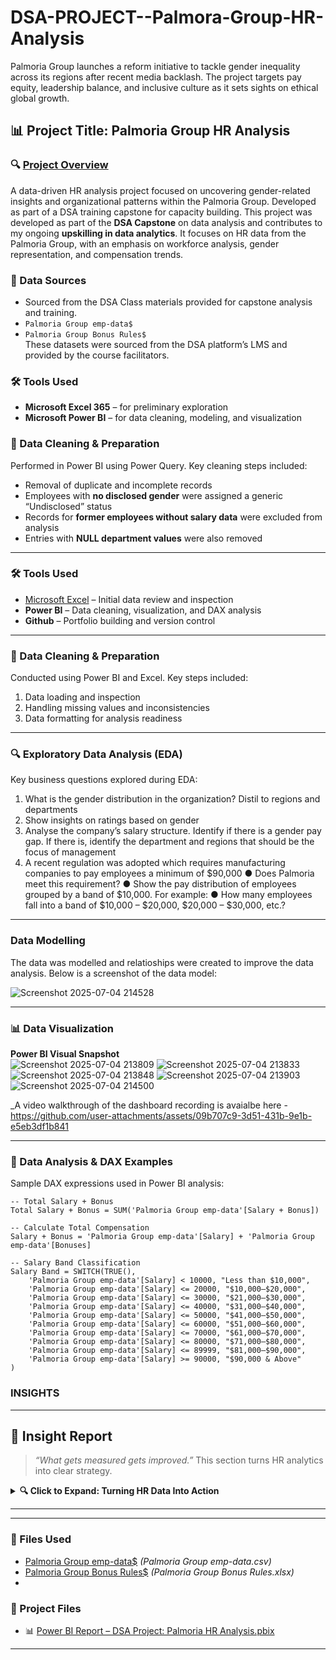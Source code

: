 # DSA-PROJECT--Palmora-Group-HR-Analysis
Palmoria Group launches a reform initiative to tackle gender inequality across its regions after recent media backlash. The project targets pay equity, leadership balance, and inclusive culture as it sets sights on ethical global growth.

## 📊 Project Title: Palmoria Group HR Analysis

### 🔍 [Project Overview](#project-overview)

A data-driven HR analysis project focused on uncovering gender-related insights and organizational patterns within the Palmoria Group. Developed as part of a DSA training capstone for capacity building. This project was developed as part of the **DSA Capstone** on data analysis and contributes to my ongoing **upskilling in data analytics**. It focuses on HR data from the Palmoria Group, with an emphasis on workforce analysis, gender representation, and compensation trends.

### 📁 Data Sources  
- Sourced from the DSA Class materials provided for capstone analysis and training.
- `Palmoria Group emp-data$`  
- `Palmoria Group Bonus Rules$`  
These datasets were sourced from the DSA platform’s LMS and provided by the course facilitators.

### 🛠 Tools Used  
- **Microsoft Excel 365** – for preliminary exploration  
- **Microsoft Power BI** – for data cleaning, modeling, and visualization

### 🧹 Data Cleaning & Preparation  
Performed in Power BI using Power Query. Key cleaning steps included:
- Removal of duplicate and incomplete records  
- Employees with **no disclosed gender** were assigned a generic “Undisclosed” status  
- Records for **former employees without salary data** were excluded from analysis  
- Entries with **NULL department values** were also removed  

---
### 🛠 Tools Used  
- [Microsoft Excel](http://www.microsoft.com) – Initial data review and inspection  
- **Power BI** – Data cleaning, visualization, and DAX analysis  
- **Github** – Portfolio building and version control

---

### 🧹 Data Cleaning & Preparation  
Conducted using Power BI and Excel. Key steps included:  
1. Data loading and inspection  
2. Handling missing values and inconsistencies  
3. Data formatting for analysis readiness

---

### 🔍 Exploratory Data Analysis (EDA)  
Key business questions explored during EDA:  
1. What is the gender distribution in the organization? Distil to regions and departments
2. Show insights on ratings based on gender
3. Analyse the company’s salary structure. Identify if there is a gender pay gap. If there is, identify the department and regions that should be the focus of management
4. A recent regulation was adopted which requires manufacturing companies to pay employees a minimum of $90,000
● Does Palmoria meet this requirement?
● Show the pay distribution of employees grouped by a band of $10,000. For example:
● How many employees fall into a band of $10,000 – $20,000, $20,000 – $30,000, etc.?

---
### Data Modelling
The data was modelled and relatioships were created to improve the data analysis. Below is a screenshot of the data model:

![Screenshot 2025-07-04 214528](https://github.com/user-attachments/assets/2f88b29b-c0e6-4eed-860d-03aed991689d)

---

### 📊 Data Visualization  

**Power BI Visual Snapshot**  
![Screenshot 2025-07-04 213809](https://github.com/user-attachments/assets/8054cb6f-bbfb-459e-baf9-c74b1f443741)
![Screenshot 2025-07-04 213833](https://github.com/user-attachments/assets/d03b818a-25d5-4c1d-85fa-9d48e4c586ca)
![Screenshot 2025-07-04 213848](https://github.com/user-attachments/assets/a2f6386e-5e83-4195-bd14-1793dadce72a)
![Screenshot 2025-07-04 213903](https://github.com/user-attachments/assets/5d00fa4d-2b46-4318-bf96-b64ab6022b87)
![Screenshot 2025-07-04 214500](https://github.com/user-attachments/assets/e024241b-7cb6-44fc-b6ab-3ee0ce02d3c0)



_A video walkthrough of the dashboard recording is avaialbe here - 
https://github.com/user-attachments/assets/09b707c9-3d51-431b-9e1b-e5eb3df1b841

---


### 🧠 Data Analysis & DAX Examples  
Sample DAX expressions used in Power BI analysis:

```DAX
-- Total Salary + Bonus
Total Salary + Bonus = SUM('Palmoria Group emp-data'[Salary + Bonus])

-- Calculate Total Compensation
Salary + Bonus = 'Palmoria Group emp-data'[Salary] + 'Palmoria Group emp-data'[Bonuses]

-- Salary Band Classification
Salary Band = SWITCH(TRUE(),
    'Palmoria Group emp-data'[Salary] < 10000, "Less than $10,000",
    'Palmoria Group emp-data'[Salary] <= 20000, "$10,000–$20,000",
    'Palmoria Group emp-data'[Salary] <= 30000, "$21,000–$30,000",
    'Palmoria Group emp-data'[Salary] <= 40000, "$31,000–$40,000",
    'Palmoria Group emp-data'[Salary] <= 50000, "$41,000–$50,000",
    'Palmoria Group emp-data'[Salary] <= 60000, "$51,000–$60,000",
    'Palmoria Group emp-data'[Salary] <= 70000, "$61,000–$70,000",
    'Palmoria Group emp-data'[Salary] <= 80000, "$71,000–$80,000",
    'Palmoria Group emp-data'[Salary] <= 89999, "$81,000–$90,000",
    'Palmoria Group emp-data'[Salary] >= 90000, "$90,000 & Above"
)
```
### INSIGHTS

---

## 📘 Insight Report  
> _“What gets measured gets improved.”_ This section turns HR analytics into clear strategy.

<details>
<summary><strong>🔍 Click to Expand: Turning HR Data Into Action</strong></summary>

<br>

## 📘 *Beyond the Surface: How Gender Inequality Could Stall Palmoria’s Growth*

The numbers are in — and beneath **Palmoria Group’s** strong workforce metrics lies a quiet imbalance that could quietly throttle innovation, trust, and long-term sustainability.

Recent HR data visualizations show a workforce of 946 employees, nearly evenly split on paper: **465 males, 441 females, and 40 undisclosed**. But when you look closer at **gender performance ratings, departmental saturation, and regional spread**, the real story emerges.

---

### ⚠️ Gender-Related Red Flags

#### 1. **Disproportionate Performance Ratings**
Across performance categories — especially *Very Good* and *Good* — male employees significantly outnumber females. This trend appears **regardless of department or region**, suggesting possible:
- Implicit bias in performance evaluation methods  
- Unequal access to projects, mentorship, or training opportunities for women  
- Cultural or systemic barriers discouraging female employees from reaching top-tier ratings

Left unaddressed, this risks creating a **glass ceiling effect** within the organization.

#### 2. **Uneven Departmental Representation**
From the visuals, female representation is noticeably lower in **technical, legal, and product-led functions** — areas often linked to strategic decision-making and innovation. Over time, this can:
- Reinforce gender stereotypes in hiring and role assignment  
- Undermine diverse perspectives in core business strategy  
- Signal to future applicants that Palmoria is not a female-forward employer

#### 3. **Undisclosed Genders — A Symptom of Mistrust?**
With 40 employees choosing not to reveal their gender, Palmoria may be facing an issue of psychological safety. Employees withholding demographic data could point to:
- A lack of inclusion in corporate culture  
- Fear of discrimination or marginalization  
- Gaps in communication about how this data is used and protected

---

### 🔧 Pathways to Progress

Palmoria can turn this insight into impact by initiating thoughtful reforms:

#### ✅ **Revamp Performance Evaluation Framework**
- Introduce anonymized peer-review and multi-rater feedback  
- Align evaluation metrics to clear, documented KPIs  
- Audit recent evaluations for pattern-based bias

#### ✅ **Gender-Inclusive Talent Development**
- Launch leadership pipelines specifically for underrepresented groups  
- Offer sponsorship programs and mentorship matching by gender/department  
- Train managers on recognizing and mitigating unconscious bias

#### ✅ **Boost Transparency and Trust in Data Collection**
- Create campaigns explaining why demographic data is collected and how it supports inclusion  
- Assure employees of anonymity and protection in reporting  
- Include “Prefer not to say” as an explicit, non-punitive option

#### ✅ **Recruitment & Retention Recalibration**
- Set gender representation benchmarks per department  
- Diversify hiring panels and standardize job descriptions to be inclusive  
- Conduct stay interviews to understand retention risks for women and minorities

---

### 🎯 A Gender-Smart Future Is a Scalable Future

For a company on the path to international expansion, **equity isn’t just about compliance—it’s a competitive advantage**. Diverse teams innovate faster, adapt better, and drive sustainable growth. By acknowledging and addressing these gender disparities now, Palmoria has the opportunity to model inclusive excellence for the entire West African manufacturing landscape.

---

### 🔧 Recommendations

- **Revise Evaluation Practices**  
  Adopt multi-rater feedback and manager training to ensure fairness.

- **Build Gender-Equity Pipelines**  
  Launch inclusive mentoring, leadership acceleration, and visibility programs.

- **Foster Transparency in Data Collection**  
  Communicate clearly how demographic data supports equity goals, and offer privacy-conscious options.

- **Balance Hiring Across Departments**  
  Use data-driven benchmarks to guide recruitment, retention, and succession planning.

### 🎯 Why It Matters

With international expansion on the horizon, Palmoria has an opportunity to lead by example. A workforce that reflects fairness and diversity isn’t just more ethical—it’s more effective.

</details>

---
---

### 📎 Files Used  
- [Palmoria Group emp-data$](./Palmoria%20Group%20emp-data.csv) *(Palmoria Group emp-data.csv)*
- [Palmoria Group Bonus Rules$](./Palmoria%20Group%20Bonus%20Rules.xlsx) *(Palmoria Group Bonus Rules.xlsx)*
- 

### 📂 Project Files

- 📊 [Power BI Report – DSA Project: Palmoria HR Analysis.pbix](https://github.com/your-username/your-repo-name/blob/main/DSA%20Project%20-%20Palmoria%20HR%20Analysis.pbix?raw=true)

---
